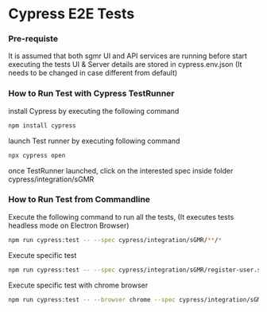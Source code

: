 # Cypress E2E Tests

### Pre-requiste
It is assumed that both sgmr UI and API services are running before start executing the tests
UI & Server details are stored in cypress.env.json (It needs to be changed in case different from default)

### How to Run Test with Cypress TestRunner
install Cypress by executing the following command
```sh
npm install cypress
```

launch Test runner by executing following command
```sh
npx cypress open
```
once TestRunner launched, click on the interested spec inside folder cypress/integration/sGMR

### How to Run Test from Commandline
Execute the following command to run all the tests, (It executes tests headless mode on Electron Browser)
```sh
npm run cypress:test -- --spec cypress/integration/sGMR/**/*
```

Execute specific test
```sh
npm run cypress:test -- --spec cypress/integration/sGMR/register-user.spec.js
```

Execute specific test with chrome browser
```sh
npm run cypress:test -- --browser chrome --spec cypress/integration/sGMR/register-user.spec.js
```